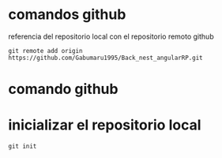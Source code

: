 
# comandos github
referencia del repositorio local con el repositorio remoto github
````
git remote add origin https://github.com/Gabumaru1995/Back_nest_angularRP.git
````

# comando github
# inicializar el repositorio local
```   
git init 
```
